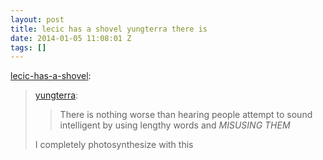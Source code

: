 ```yaml
---
layout: post
title: lecic has a shovel yungterra there is
date: 2014-01-05 11:08:01 Z
tags: []
---
```

[lecic-has-a-shovel](http://lecic-has-a-shovel.tumblr.com/post/66004983864/yungterra-there-is-nothing-worse-than-hearing):

> [yungterra](http://yungterra.tumblr.com/post/66004295190/there-is-nothing-worse-than-hearing-people-attempt):
> 
> > There is nothing worse than hearing people attempt to sound intelligent by using lengthy words and _MISUSING THEM_
> 
> I completely photosynthesize with this

